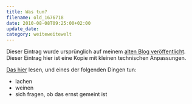 ```yaml
---
title: Was tun?
filename: old_1676718
date: 2010-08-08T09:25:00+02:00
update_date:
category: weiteweitewelt
---
```

Dieser Eintrag wurde ursprünglich auf meinem [alten Blog veröffentlicht](https://stu.blogger.de/stories/1676718/). Dieser Eintrag hier ist eine Kopie mit kleinen technischen Anpassungen.

[Das hier](http://kath.net/detail.php?id=27660) lesen, und eines der folgenden Dingen tun:
- lachen
- weinen
- sich fragen, ob das ernst gemeint ist
